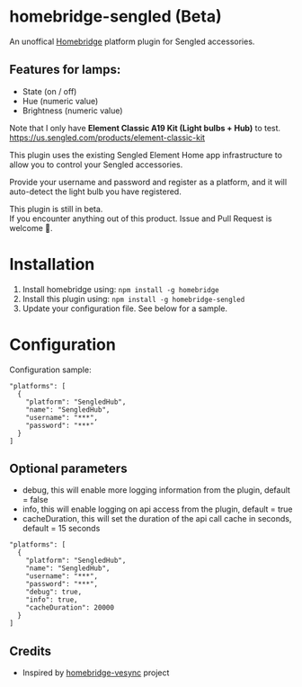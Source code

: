 # homebridge-sengled (Beta)
An unoffical [Homebridge](https://github.com/nfarina/homebridge) platform plugin for Sengled accessories.

## Features for lamps:

- State (on / off)
- Hue (numeric value)
- Brightness (numeric value)

Note that I only have **Element Classic A19 Kit (Light bulbs + Hub)** to test.
https://us.sengled.com/products/element-classic-kit  

This plugin uses the existing Sengled Element Home app infrastructure to allow you to control your Sengled accessories.

Provide your username and password and register as a platform, and it will auto-detect the light bulb you have registered.

This plugin is still in beta.  
If you encounter anything out of this product. Issue and Pull Request is welcome 🙂.

# Installation

1. Install homebridge using: `npm install -g homebridge`
2. Install this plugin using: `npm install -g homebridge-sengled`
3. Update your configuration file. See below for a sample.

# Configuration

Configuration sample:

```
"platforms": [
  {
    "platform": "SengledHub",
    "name": "SengledHub",
    "username": "***",
    "password": "***"
  }
]
```

## Optional parameters

- debug, this will enable more logging information from the plugin, default = false
- info, this will enable logging on api access from the plugin, default = true
- cacheDuration, this will set the duration of the api call cache in seconds, default = 15 seconds

```
"platforms": [
  {
    "platform": "SengledHub",
    "name": "SengledHub",
    "username": "***",
    "password": "***",
    "debug": true,
    "info": true,
    "cacheDuration": 20000
  }
]
```

## Credits

- Inspired by [homebridge-vesync](https://github.com/AlakhaiVaynard/homebridge-vesync) project